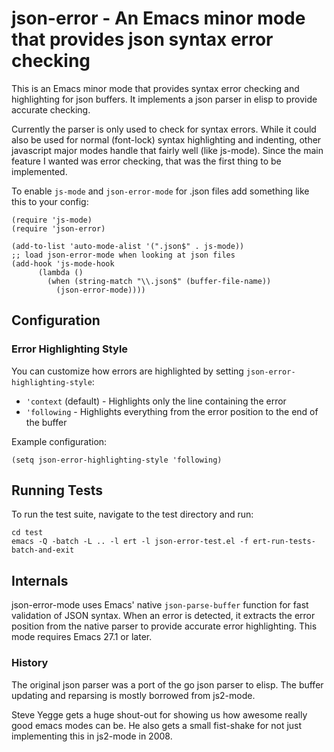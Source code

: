 json-error - An Emacs minor mode that provides json syntax error checking
=========================================================================

This is an Emacs minor mode that provides syntax error checking and
highlighting for json buffers. It implements a json parser in elisp
to provide accurate checking.

Currently the parser is only used to check for syntax errors. While
it could also be used for normal (font-lock) syntax highlighting and
indenting, other javascript major modes handle that fairly well
(like js-mode). Since the main feature I wanted was error checking,
that was the first thing to be implemented.

To enable `js-mode` and `json-error-mode` for .json files add something
like this to your config:

    (require 'js-mode)
    (require 'json-error)

    (add-to-list 'auto-mode-alist '(".json$" . js-mode))
    ;; load json-error-mode when looking at json files
    (add-hook 'js-mode-hook
          (lambda ()
            (when (string-match "\\.json$" (buffer-file-name))
              (json-error-mode))))

## Configuration

### Error Highlighting Style

You can customize how errors are highlighted by setting `json-error-highlighting-style`:

- `'context` (default) - Highlights only the line containing the error
- `'following` - Highlights everything from the error position to the end of the buffer

Example configuration:

    (setq json-error-highlighting-style 'following)

## Running Tests

To run the test suite, navigate to the test directory and run:

    cd test
    emacs -Q -batch -L .. -l ert -l json-error-test.el -f ert-run-tests-batch-and-exit

## Internals

json-error-mode uses Emacs' native `json-parse-buffer` function for
fast validation of JSON syntax. When an error is detected, it extracts the error
position from the native parser to provide accurate error highlighting. This mode
requires Emacs 27.1 or later.

### History

The original json parser was a port of the go json parser to elisp. The
buffer updating and reparsing is mostly borrowed from js2-mode.

Steve Yegge gets a huge shout-out for showing us how awesome really
good emacs modes can be. He also gets a small fist-shake for not
just implementing this in js2-mode in 2008.
